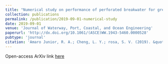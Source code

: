 ```yaml
---
title: "Numerical study on performance of perforated breakwater for green water"
collection: publications
permalink: /publication/2019-09-01-numerical-study
date: 2019-09-01
venue: 'Journal of Waterway, Port, Coastal, and Ocean Engineering'
paperurl: 'http://dx.doi.org/10.1061/(ASCE)WW.1943-5460.0000528'
pubtype: 'journal'
citation: 'Amaro Junior, R. A.; Cheng, L. Y.; rosa, S. V. (2019). &quot;Numerical study on performance of perforated breakwater for green water.&quot; <i>Journal of Waterway, Port, Coastal, and Ocean Engineering</i>, 145: 1-19'
---
```


Open-access ArXiv link <a href="https://doi.org/10.48550/arXiv.2306.01954" target="_blank">here</a>